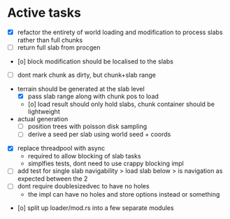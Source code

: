 # Active tasks

* [X] refactor the entirety of world loading and modification to process slabs rather than full chunks
* [ ] return full slab from procgen
* [o] block modification should be localised to the slabs
* [ ] dont mark chunk as dirty, but chunk+slab range
* terrain should be generated at the slab level
	* [X] pass slab range along with chunk pos to load
	* [o] load result should only hold slabs, chunk container should be lightweight
* actual generation
	* [ ] position trees with poisson disk sampling
	* [ ] derive a seed per slab using world seed + coords
* [X] replace threadpool with async
	* required to allow blocking of slab tasks
	* simplfies tests, dont need to use crappy blocking impl
* [ ] add test for single slab navigability > load slab below > is navigation as expected between the 2
* [ ] dont require doublesizedvec to have no holes
	* the impl can have no holes and store options instead or something
* [o] split up loader/mod.rs into a few separate modules

